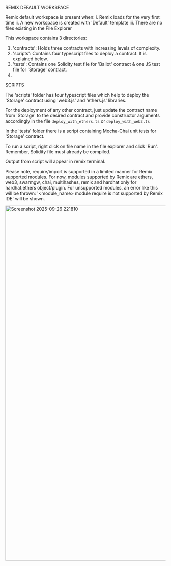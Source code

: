 REMIX DEFAULT WORKSPACE

Remix default workspace is present when:
i. Remix loads for the very first time 
ii. A new workspace is created with 'Default' template
iii. There are no files existing in the File Explorer

This workspace contains 3 directories:

1. 'contracts': Holds three contracts with increasing levels of complexity.
2. 'scripts': Contains four typescript files to deploy a contract. It is explained below.
3. 'tests': Contains one Solidity test file for 'Ballot' contract & one JS test file for 'Storage' contract.
4. 

SCRIPTS

The 'scripts' folder has four typescript files which help to deploy the 'Storage' contract using 'web3.js' and 'ethers.js' libraries.

For the deployment of any other contract, just update the contract name from 'Storage' to the desired contract and provide constructor arguments accordingly 
in the file `deploy_with_ethers.ts` or  `deploy_with_web3.ts`

In the 'tests' folder there is a script containing Mocha-Chai unit tests for 'Storage' contract.

To run a script, right click on file name in the file explorer and click 'Run'. Remember, Solidity file must already be compiled.

Output from script will appear in remix terminal.

Please note, require/import is supported in a limited manner for Remix supported modules.
For now, modules supported by Remix are ethers, web3, swarmgw, chai, multihashes, remix and hardhat only for hardhat.ethers object/plugin.
For unsupported modules, an error like this will be thrown: '<module_name> module require is not supported by Remix IDE' will be shown.


<img width="2137" height="1112" alt="Screenshot 2025-09-26 221810" src="https://github.com/user-attachments/assets/f6b68a06-81dd-45ae-9135-1e110b397217" />
